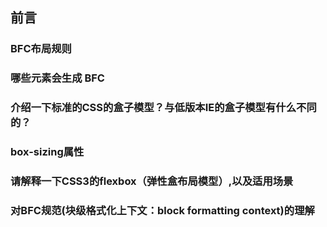 ## 前言

### BFC布局规则 
### 哪些元素会生成 BFC
### 介绍一下标准的CSS的盒子模型？与低版本IE的盒子模型有什么不同的？

### box-sizing属性

### 请解释一下CSS3的flexbox（弹性盒布局模型）,以及适用场景

### 对BFC规范(块级格式化上下文：block formatting context)的理解